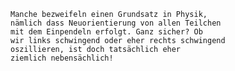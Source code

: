 




    Manche bezweifeln einen Grundsatz in Physik,
    nämlich dass Neuorientierung von allen Teilchen
    mit dem Einpendeln erfolgt. Ganz sicher? Ob
    wir links schwingend oder eher rechts schwingend
    oszillieren, ist doch tatsächlich eher
    ziemlich nebensächlich!
